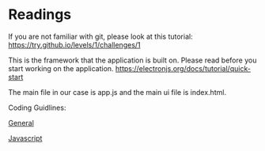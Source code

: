 # Readings

If you are not familiar with git, please look at this tutorial: https://try.github.io/levels/1/challenges/1

This is the framework that the application is built on. Please read before you start working on the application. 
https://electronjs.org/docs/tutorial/quick-start

The main file in our case is app.js and the main ui file is index.html.

Coding Guidlines:

[General](https://github.com/Automattic/wp-calypso/blob/master/docs/coding-guidelines.md)

[Javascript](https://github.com/Automattic/wp-calypso/blob/master/docs/coding-guidelines/javascript.md)